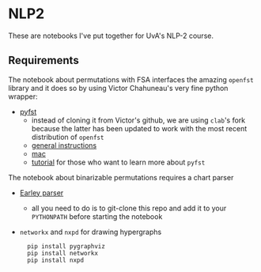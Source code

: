 # NLP2

These are notebooks I've put together for UvA's NLP-2 course.

## Requirements

The notebook about permutations with FSA interfaces the amazing `openfst` library and it does so by using Victor Chahuneau's very fine python wrapper:

* [pyfst](https://github.com/clab/pyfst)
  * instead of cloning it from Victor's github, we are using `clab`'s fork because the latter has been updated to work with the most recent distribution of `openfst`
  * [general instructions](http://demo.clab.cs.cmu.edu/fa2014-11711/index.php/PyFST_Setup)
  * [mac](http://demo.clab.cs.cmu.edu/fa2014-11711/index.php/PyFST_Setup_Mac)
  * [tutorial](http://demo.clab.cs.cmu.edu/fa2013-11711/images/7/7d/OpenFST_Tutorial.pdf) for those who want to learn more about `pyfst`

The notebook about binarizable permutations requires a chart parser

* [Earley parser](https://github.com/wilkeraziz/pcfg-sampling.git)
  * all you need to do is to git-clone this repo and add it to your `PYTHONPATH` before starting the notebook

* `networkx` and `nxpd` for drawing hypergraphs

        pip install pygraphviz
        pip install networkx
        pip install nxpd
